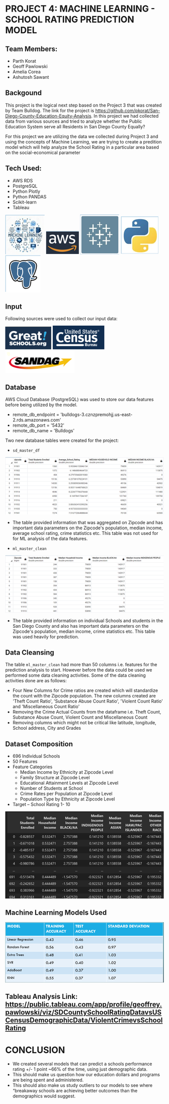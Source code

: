 # PROJECT 4: MACHINE LEARNING - SCHOOL RATING PREDICTION MODEL

## Team Members:
* Parth Korat
* Geoff Pawlowski
* Amelia Corea
* Ashutosh Sawant

## Backgound
This project is the logical next step based on the Project 3 that was created by Team Bulldog. The link for the project is https://github.com/pkorat/San-Diego-County-Education-Equity-Analysis. In this project we had collected data from various sources and tried to analyze whether the Public Education System serve all Residents in San Diego County Equally?

For this project we are utilizing the data we collected during Project 3 and using the concepts of Machine Learning, we are trying to create a predition model which will help analyze the School Rating in a particular area based on the social-economical parameter

## Tech Used:
* AWS RDS
* PostgreSQL
* Python Plotly
* Python PANDAS
* Scikit-learn
* Tableau

![ml](Images/ml.png) ![aws](Images/aws.png) ![tableau](Images/tableau.png) ![python](Images/python.png) ![pgadmin](Images/pgadmin.png)

## Input
Following sources were used to collect our input data:

![gs](Images/gs.png) ![census](Images/census.png) ![sandag](Images/sandag.png)

## Database
AWS Cloud Database (PostgreSQL) was used to store our data features before being utilized by the model. 
* remote_db_endpoint = 'bulldogs-3.cznzpremohjj.us-east-2.rds.amazonaws.com'
* remote_db_port = '5432'
* remote_db_name = 'Bulldogs'

Two new database tables were created for the project:
* `sd_master_df`

![sdmaster](Images/sdmaster.png)
* The table provided information that was aggregated on Zipcode and has important data parameters on the Zipcode's population, median income, average school rating, crime statistics etc. This table was not used for for ML analysis of the data features.

* `ml_master_clean`

![mlmaster](Images/mlmaster.png)
* The table provided information on individual Schools and students in the San Diego County and also has important data parameters on the Zipcode's population, median income,  crime statistics etc. This table was used heavily for prediction.

## Data Cleansing
The table `ml_master_clean` had more than 50 columns i.e. features for the prediction analysis to start. However before the data could be used we performed some data cleaning activities. Some of the data cleaning activities done are as follows:
* Four New Columns for Crime ratios are created which will standardize the count with the Zipcode population. The new columns created are 'Theft Count Ratio', 'Substance Abuse Count Ratio', 'Violent Count Ratio' and 'Miscellaneous Count Ratio'
* Removing the Crime Actual Counts from the dataframe i.e. Theft Count, Substance Abuse Count, Violent Count and Miscellaneous Count
* Removing columns which might not be critical like latitude, longitude, School address, City and Grades

## Dataset Composition
* 696 Individual Schools
* 50 Features
* Feature Categories
  * Median Income by Ethnicity at Zipcode Level
  * Family Structure at Zipcode Level
  * Educational Attainment Levels at Zipcode Level
  * Number of Students at School
  * Crime Rates per Population at Zipcode Level
  * Population Type by Ethnicity at Zipcode Level
* Target – School Rating 1- 10

![mlcompostion](Images/mlcompostion.png)

## Machine Learning Models Used

![mlmodels](Images/mlmodels.png)

## Tableau Analysis Link: https://public.tableau.com/app/profile/geoffrey.pawlowski/viz/SDCountySchoolRatingDatavsUSCensusDemographicData/ViolentCrimevsSchoolRating

# CONCLUSION

* We created several models that can predict a schools performance rating +/- 1 point ~66% of the time, using just demographic data. 
* This should make us question how our education dollars and programs are being spent and administered.  
* This should also make us study outliers to our models to see where “breakaway schools are achieving better outcomes than the demographics would suggest.   



